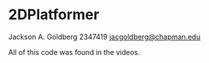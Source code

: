 # 2DPlatformer
Jackson A. Goldberg
2347419
jacgoldberg@chapman.edu

All of this code was found in the videos.
